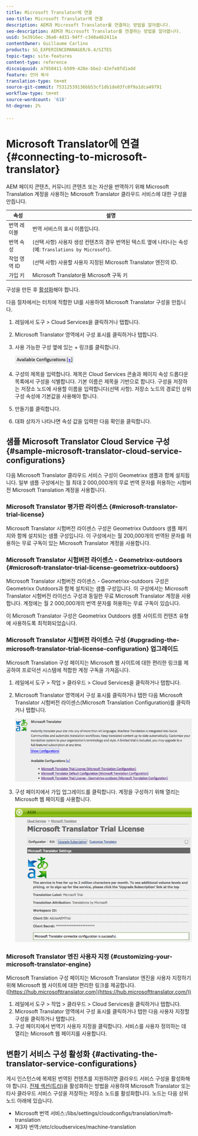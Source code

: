 ```yaml
---
title: Microsoft Translator에 연결
seo-title: Microsoft Translator에 연결
description: AEM과 Microsoft Translator를 연결하는 방법을 알아봅니다.
seo-description: AEM과 Microsoft Translator를 연결하는 방법을 알아봅니다.
uuid: 5e3916ec-36a0-4d31-94ff-c340a462411a
contentOwner: Guillaume Carlino
products: SG_EXPERIENCEMANAGER/6.4/SITES
topic-tags: site-features
content-type: reference
discoiquuid: a7958411-b509-428e-bbe2-42efe8fd1add
feature: 언어 복사
translation-type: tm+mt
source-git-commit: 75312539136bb53cf1db1de03fc0f9a1dca49791
workflow-type: tm+mt
source-wordcount: '618'
ht-degree: 2%

---
```



# Microsoft Translator에 연결{#connecting-to-microsoft-translator}

AEM 페이지 콘텐츠, 커뮤니티 콘텐츠 또는 자산을 번역하기 위해 Microsoft Translation 계정을 사용하는 Microsoft Translator 클라우드 서비스에 대한 구성을 만듭니다.

| 속성 | 설명 |
|---|---|
| 번역 레이블 | 번역 서비스의 표시 이름입니다. |
| 번역 속성 | (선택 사항) 사용자 생성 컨텐츠의 경우 번역된 텍스트 옆에 나타나는 속성(예: `Translations by Microsoft`). |
| 작업 영역 ID | (선택 사항) 사용할 사용자 지정된 Microsoft Translator 엔진의 ID. |
| 가입 키 | Microsoft Translator용 Microsoft 구독 키 |

구성을 만든 후 [활성화](/help/sites-administering/tc-msconf.md#activating-the-translator-service-configurations)해야 합니다.

다음 절차에서는 터치에 적합한 UI를 사용하여 Microsoft Translator 구성을 만듭니다.

1. 레일에서 도구 > Cloud Services을 클릭하거나 탭합니다.
1. Microsoft Translator 영역에서 구성 표시를 클릭하거나 탭합니다.
1. 사용 가능한 구성 옆에 있는 + 링크를 클릭합니다.

   ![chlimage_1-382](assets/chlimage_1-382.png)

1. 구성의 제목을 입력합니다. 제목은 Cloud Services 콘솔과 페이지 속성 드롭다운 목록에서 구성을 식별합니다. 기본 이름은 제목을 기반으로 합니다. 구성을 저장하는 저장소 노드에 사용할 이름을 입력합니다(선택 사항). 저장소 노드의 경로인 상위 구성 속성에 기본값을 사용해야 합니다.
1. 만들기를 클릭합니다.
1. 대화 상자가 나타나면 속성 값을 입력한 다음 확인을 클릭합니다.

## 샘플 Microsoft Translator Cloud Service 구성 {#sample-microsoft-translator-cloud-service-configurations}

다음 Microsoft Translator 클라우드 서비스 구성이 Geometrixx 샘플과 함께 설치됩니다. 일부 샘플 구성에서는 월 최대 2 000,000개의 무료 번역 문자를 허용하는 시험버전 Microsoft Translation 계정을 사용합니다.

### Microsoft Translator 평가판 라이센스 {#microsoft-translator-trial-license}

Microsoft Translator 시험버전 라이센스 구성은 Geometrixx Outdoors 샘플 패키지와 함께 설치되는 샘플 구성입니다. 이 구성에서는 월 200,000개의 번역된 문자를 허용하는 무료 구독이 있는 Microsoft Translator 계정을 사용합니다.

### Microsoft Translator 시험버전 라이센스 - Geometrixx-outdoors {#microsoft-translator-trial-license-geometrixx-outdoors}

Microsoft Translator 시험버전 라이센스 - Geometrixx-outdoors 구성은 Geometrixx Outdoors과 함께 설치되는 샘플 구성입니다. 이 구성에서는 Microsoft Translator 시험버전 라이선스 구성과 동일한 무료 Microsoft Translator 계정을 사용합니다. 계정에는 월 2 000,000개의 번역 문자를 허용하는 무료 구독이 있습니다.

이 Microsoft Translator 구성은 Geometrixx Outdoors 샘플 사이트의 컨텐츠 유형에 사용하도록 최적화되었습니다.

### Microsoft Translator 시험버전 라이센스 구성 {#upgrading-the-microsoft-translator-trial-license-configuration} 업그레이드

Microsoft Translation 구성 페이지는 Microsoft 웹 사이트에 대한 편리한 링크를 제공하여 프로덕션 시스템에 적합한 계정 구독을 가져옵니다.

1. 레일에서 도구 > 작업 > 클라우드 > Cloud Services을 클릭하거나 탭합니다.
1. Microsoft Translator 영역에서 구성 표시를 클릭하거나 탭한 다음 Microsoft Translator 시험버전 라이센스(Microsoft Translation Configuration)를 클릭하거나 탭합니다.

   ![chlimage_1-383](assets/chlimage_1-383.png)

1. 구성 페이지에서 가입 업그레이드를 클릭합니다. 계정을 구성하기 위해 열리는 Microsoft 웹 페이지를 사용합니다.

   ![chlimage_1-384](assets/chlimage_1-384.png)

### Microsoft Translator 엔진 사용자 지정 {#customizing-your-microsoft-translator-engine}

Microsoft Translation 구성 페이지는 Microsoft Translator 엔진을 사용자 지정하기 위해 Microsoft 웹 사이트에 대한 편리한 링크를 제공합니다. ([https://hub.microsofttranslator.com](https://hub.microsofttranslator.com/))

1. 레일에서 도구 > 작업 > 클라우드 > Cloud Services을 클릭하거나 탭합니다.
1. Microsoft Translator 영역에서 구성 표시를 클릭하거나 탭한 다음 사용자 지정할 구성을 클릭하거나 탭합니다.
1. 구성 페이지에서 번역기 사용자 지정을 클릭합니다. 서비스를 사용자 정의하는 데 열리는 Microsoft 웹 페이지를 사용합니다.

## 변환기 서비스 구성 활성화 {#activating-the-translator-service-configurations}

게시 인스턴스에 복제된 번역된 컨텐츠를 지원하려면 클라우드 서비스 구성을 활성화해야 합니다. [전체 섹션(트리)](/help/sites-authoring/publishing-pages.md#publishing-and-unpublishing-a-tree)을 활성화하는 방법을 사용하여 Microsoft Translator 또는 타사 클라우드 서비스 구성을 저장하는 저장소 노드를 활성화합니다. 노드는 다음 상위 노드 아래에 있습니다.

* Microsoft 번역 서비스:/libs/settings/cloudconfigs/translation/msft-translation
* 제3자 번역:/etc/cloudservices/machine-translation

